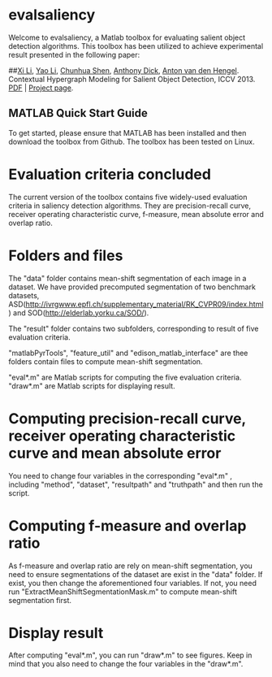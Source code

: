 evalsaliency
============

Welcome to evalsaliency, a Matlab toolbox for evaluating salient object detection algorithms. 
This toolbox has been utilized to achieve experimental result presented in the following paper: 

##[Xi Li](http://cs.adelaide.edu.au/~xi/Xi_Li.html), [Yao Li](cs.adelaide.edu.au/~yaoli/), [Chunhua Shen](http://cs.adelaide.edu.au/~chhshen/), [Anthony Dick](http://cs.adelaide.edu.au/~ard/), [Anton van den Hengel](http://cs.adelaide.edu.au/~hengel/). Contextual Hypergraph Modeling for Salient Object Detection, ICCV 2013. [PDF](http://cs.adelaide.edu.au/~yaoli/wp-content/projects/HypergraphSaliency/Paper/iccv13_saliency.pdf) | [Project page](http://cs.adelaide.edu.au/~yaoli/?page_id=149). 

## MATLAB Quick Start Guide

To get started, please ensure that MATLAB has been installed and then download the toolbox from Github. The toolbox has been tested on Linux. 

Evaluation criteria concluded
======================
The current version of the toolbox contains five widely-used evaluation criteria in saliency detection algorithms. They are precision-recall curve, receiver operating characteristic curve, f-measure, mean absolute error and overlap ratio. 

Folders and files
=============

The "data" folder contains mean-shift segmentation of each image in a dataset. We have provided precomputed segmentation of two benchmark datasets, ASD(http://ivrgwww.epfl.ch/supplementary_material/RK_CVPR09/index.html) and SOD(http://elderlab.yorku.ca/SOD/).    
 
The "result" folder contains two subfolders, corresponding to result of five evaluation criteria.

"matlabPyrTools", "feature_util" and "edison_matlab_interface" are thee folders contain files to compute mean-shift segmentation. 

"eval*.m" are Matlab scripts for computing the five evaluation criteria. 
"draw*.m" are Matlab scripts for displaying result. 

Computing precision-recall curve, receiver operating characteristic curve and mean absolute error
==========================================================================
You need to change four variables in the corresponding "eval*.m" , including "method", "dataset", "resultpath" and "truthpath" and then run the script. 

Computing f-measure and overlap ratio
==============================
As f-measure and overlap ratio are rely on mean-shift segmentation, you need to ensure segmentations of the dataset are exist in the "data" folder. If exist, you then change the aforementioned four variables. If not, you need run "ExtractMeanShiftSegmentationMask.m" to compute mean-shift segmentation first. 

Display result
==========
After computing "eval*.m", you can run "draw*.m" to see figures. Keep in mind that you also need to change the four variables in the "draw*.m".

 





